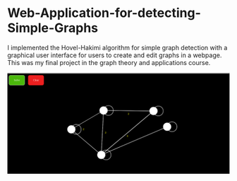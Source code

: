 # Web-Application-for-detecting-Simple-Graphs
I implemented the Hovel-Hakimi algorithm for simple graph detection with a graphical user interface for users to create and edit graphs in a webpage.
This was my final project in the graph theory and applications course.

![Screenshot](test.png)
